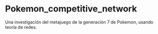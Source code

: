 # Pokemon_competitive_network
Una investigación del metajuego de la generación 7 de Pokemon, usando teoría de redes.
